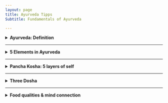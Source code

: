 ```yaml
---
layout: page
title: Ayurveda Tipps
Subtitle: Fundamentals of Ayurveda

---
```


<details>

<summary style="font-weight:bold;">Ayurveda: Definition </summary> 

<p>
Ayurveda, derived from the Sanskrit words "ayur" (life) and "veda" (science or knowledge), is an ancient holistic healing system that originated in India over 5,000 years ago. It is often referred to as the "science of life" and aims to promote optimal health through a comprehensive approach addressing the mind, body, and spirit.
</p>

<p>
स्वस्थस्य स्वास्थ्य रक्षणम्, आतुरस्य विकार प्रशमनं च!
</p>

<p>
Swasthasya Swasthya Rakshanam, Aturasya Vikar Prashamanam cha!
</p>

<p>
Meaning: (Ayurveda) maintain the well-being of those who are healthy and to alleviate the ailments of those who are ill. Ayurveda's focus extends beyond mere absence of physical disease, emphasizing the maintenance of overall health.
</p>

<p>
The following indicators suggest a state of good health:
</p>

<p>
<b>Agni (अग्नि)</b>: Regular hunger and efficient digestion.</p>

<p>
<b>Mala (मल)</b>: Proper elimination of bodily wastes.</p>

<p>
<b>Nidra (निद्रा)</b>: Quality sleep and refreshed awakening.</p>

<p>
<b>Bala (बल)</b>: Natural strength and robust immunity.</p>

<p>
<b>Manas Prasannata (मनः प्रसन्नता)</b>: Mental tranquility and contentment.</p>

<p>
<b>Ojas (ओजस्)</b>: Stable energy levels throughout the day.</p>

<p>
<b>Dosha Samya (दोष साम्य)</b>: Balance of Vata, Pitta, and Kapha.</p>

<p>
<b>Dhatu Sarata (धातु सारता)</b>: Optimal functioning of tissues and waste products.</p>

<p>
<b>Indriya Prasannata (इन्द्रिय प्रसन्नता)</b>: Well-functioning senses and mental clarity.</p>

<p>
<b>Atma Bodha (आत्म बोध)</b>: Sense of spiritual well-being.</p>

<p>
<b>Ritu Satmya (ऋतु सात्म्य)</b>: Adaptability to seasonal changes.</p>

<p>
<b>Dinacharya (दिनचर्या)</b>: Following a healthy daily routine.</p>

<p>
<b>Sadvritta (सद्वृत्त)</b>: Practicing good conduct and social hygiene.</p>

</details>

---

<details>

<summary style="font-weight:bold;">5 Elements in Ayurveda </summary>
<p>
In the ancient Sanskrit texts of Ayurveda, particularly the Charaka Samhita and Sushruta Samhita, we find profound teachings about the Pancha Mahabhuta - the Five Great Elements. These elements - Akasha (Ether), Vayu (Air), Agni (Fire), Jala (Water), and Prithvi (Earth) - are not merely physical substances, but rather the fundamental principles that govern all of creation.
</p>

<b>Akasha: The Essence of Space (Ether)</b>
<p>
In Ayurveda, Akasha represents space and is associated with the ears and sound. Modern medicine recognizes the importance of cellular spaces and interstitial fluids in maintaining homeostasis. The concept of Akasha may relate to the extracellular matrix and its role in cell signaling and tissue function. The Taittiriya Upanishad speaks of Akasha as the primordial element from which all others emerge. It is described as subtle, all-pervading, and the container for all existence. 
</p>

<b>Vayu: The Breath of Life (Air)</b>
<p>
Vayu governs movement and is linked to the skin and touch. Prana, the vital life force, is a manifestation of Vayu. In Ayurvedic physiology, Vayu governs all bodily movements, from the beating of our hearts to the flow of our thoughts. This element's properties align with our current understanding of the nervous system and cellular respiration. The movement of nerve impulses and the exchange of gases in the lungs exemplify Vayu's principles in action.
</p>

<b>Agni: The Transformative Fire</b>
<p>
Agni is the element of transformation, associated with vision and metabolism. The Charaka Samhita emphasizes its role in digestion, metabolism, and the conversion of food into bodily tissues. In modern physiology, we can draw parallels between Agni and the body's metabolic processes, including enzyme function and the electron transport chain in mitochondria.
</p>

<b>Jala: The Flowing Waters</b>
<p>
Jala represents cohesion and fluidity, connected to taste and bodily fluids. This concept aligns with our understanding of blood plasma, lymph, and the importance of hydration in maintaining cellular function and overall health.
</p>

<b>Prithvi: The Stable Earth</b>
<p>
Prithvi provides structure and stability, associated with smell and solid tissues. In contemporary terms, we can relate this to the musculoskeletal system, connective tissues, and the body's structural components.
</p>

<p>
As we delve deeper into Ayurvedic wisdom, we see how these elements combine to form the three doshas - Vata, Pitta, and Kapha - which are central to Ayurvedic diagnosis and treatment. By working with these elemental principles, Ayurveda offers a profound path to health and self-realization, rooted in the timeless wisdom of ancient India.
</p>

</details>

---

<details>

<summary style="font-weight:bold;">Pancha Kosha: 5 layers of self </summary>

<p>
Pancha means "five" in Sanskrit, and Kosha means "sheath" or "layer." The Pancha Koshas are five interconnected layers of our existence, each one more subtle than the last.
</p>

<b>Annamaya Kosha: The Physical Layer</b>
<p>
This is our outermost layer – the physical body we can see and touch. It's called Annamaya because it's nourished by food (Anna). In Ayurveda, we focus on proper nutrition and exercise to keep this layer healthy.
</p>

<b>Pranamaya Kosha: The Energy Layer</b>
<p>
Just beneath our physical body lies our energy body. This layer is all about the life force, or Prana, that animates us. Pranayama (breathing exercises) and yoga asanas work directly with this kosha.
</p>

<b>Manomaya Kosha: The Mental Layer</b>
<p>
Our thoughts, emotions, and sensory experiences make up this layer. It's where our likes, dislikes, and daily mental chatter reside. Meditation and mindfulness practices can help balance this kosha.
</p>

<b>Vijnanamaya Kosha: The Wisdom Layer</b>
<p>
This is our intellectual and intuitive layer. It's where we process information, make decisions, and tap into our higher wisdom. Studying spiritual texts and practicing self-reflection nurtures this kosha.
</p>

<b>Anandamaya Kosha: The Bliss Layer</b>
<p>
The innermost layer is pure bliss. It's our connection to universal consciousness and our true nature. Deep meditation and spiritual practices help us access this layer.
</p>

<img src="https://github.com/user-attachments/assets/7f8a9e1e-2795-4b19-82d7-8e9a9893e17f" alt="Pancha Kosha" class="pic">

<p>
In Ayurveda, true health and happiness come from balancing all these layers. When we only focus on the physical body, we miss out on the deeper aspects of our being that influence our well-being. Remember, the journey through the Pancha Koshas is a lifelong exploration. Be patient and compassionate with yourself as you delve deeper into each layer. With time and practice, you'll discover a profound sense of wholeness and connection to your true self.
</p>

</details>

---

<details>

<summary style="font-weight:bold;">Three Dosha </summary>

<p>
In Ayurveda, "dosha" refers to the three fundamental bodily humors: Vata, Pitta, and Kapha. These doshas govern the body's physiological and psychological functions, and their balance is crucial for maintaining health. The term "dosha" is derived from the Sanskrit word 'dus,' meaning 'to err,' implying a tendency to become imbalanced or faulty. In their balanced state, known as "prakrti," doshas support health and well-being. However, when imbalanced, or in their "vikrti" state, they can disrupt bodily tissues (dhatus) and lead to illness. Each dosha has distinct characteristics and influences different aspects of the body and mind, contributing to an individual's unique constitution.
</p>

<p>
These doshas are not merely abstract concepts but dynamic forces that shape our individual constitutions. Let's explore each dosha in detail:
</p>

<b>Vata: The Energy of Movement</b>
<p>
Vata embodies the elements of air and ether.
Vata is responsible for all movement, motion, and flow throughout the body (both gross and subtle body). It governs all bodily activities, ensuring that processes such as circulation, respiration, and nerve impulses function smoothly.
</p>

<b>Pitta: The Energy of Transformation</b>
<p>
Pitta represents fire and water elements. 
Pitta dosha is associated with metabolism at every level of the body. It governs all transformations, including digestion, absorption, and assimilation, at the organ, tissue, and cellular levels.
</p>

<b>Kapha: The Energy of Structure</b>
<p>
Kapha combines earth and water elements. 
Kapha dosha provides structure and stability to the body. It is involved in building, maintenance, and repair processes, ensuring that every cell, tissue, and organ system is well-structured and supported.
</p>

<p>
The key to health in Ayurveda lies in maintaining a balance of these doshas. When in equilibrium, they support vitality and well-being. However, imbalances can lead to dis-ease. 
</p>

</details>

---

<details>

<summary style="font-weight:bold;"> Food qualities & mind connection </summary>

<p>

Ahara (food) is a key principle in Ayurveda, encompassing not just food but also sensory inputs from our five senses. This holistic view highlights the significance of diet and lifestyle in achieving health, happiness, and harmony.
<p>
  
<b>Three Gunas: </b>
<p>
Nature's Fundamental Qualities. In Sanskrit, "Guna" refers to the qualities that define all matter and energy. Ayurveda identifies three primary Gunas:
<p>
Sattva: Clarity, balance, harmony, and well-being.
<p>
Rajas: Activity, change, passion, and stimulation.
<p>
Tamas: Inertia, heaviness, and resistance to change.
<p>
Each Guna exists in varying proportions within nature and ourselves. While all are essential, an excess of any can be harmful. For example, moderate Tamas is necessary for rest, but too much leads to lethargy. Rajas drives motivation but can cause anxiety in excess. Sattva fosters clarity and peace but must be balanced with the other Gunas for practical living.
<p>
<b>The Mind-Food Connection in Ayurveda</b>
Ayurveda posits that food affects both body and mind.
<p>
Sattvic Foods: Pure and nourishing; promote clarity and calmness (e.g., fresh, organic foods).
<p>
Rajasic Foods: Stimulating; can induce restlessness (e.g., spicy or sour foods).
<p>
Tamasic Foods: Heavy and dull; may lead to lethargy (e.g., stale or over-processed foods).
<p>
  
<b>Eight Principles of eating:</b>
Ayurveda outlines eight principles that govern healthy eating practices:
<p>
Prakriti: The nature of the food.
<p>
Karana: The processing method of the food.
<p>
Samyoga: Proper compatibility of food combinations.
<p>
Rashi: Quantity of food consumed.
<p>
Kala: Timing of food intake.
<p>
Upayoga: The appropriate use of food.
<p>
Samskara: The effects of cooking methods on food.
<p>
Viruddha: Incompatibility in food combinations.
<p>

The objective is not to eliminate any Guna but to achieve a harmonious balance. Increasing Sattva while moderating Rajas and Tamas is ideal for optimal health. By understanding these qualities, we can make informed dietary choices that enhance our well-being.
<p>

<details>
<summary>Click to expand the table</summary>

<table>
    <thead>
        <tr>
            <th>Food Type</th>
            <th>Sattvic</th>
            <th>Rajasic</th>
            <th>Tamasic</th>
        </tr>
    </thead>
    <tbody>
        <tr>
            <td>Fruits</td>
            <td>Mango, Pomegranate, Coconut, Figs, Peaches, Berries (e.g., blueberries, strawberries), Oranges, Apples, Grapes</td>
            <td>Sour Fruits (e.g., lemons), Bananas, Guava, Cherries, Pineapple, Kiwi</td>
            <td>Avocado, Watermelon, Plums, Apricots, Dried Fruits (e.g., raisins)</td>
        </tr>
        <tr>
            <td>Grains</td>
            <td>Rice, Tapioca, Blue Corn, Quinoa, Barley, Oats</td>
            <td>Millet, Corn, Buckwheat, Rye</td>
            <td>Wheat, Brown Rice</td>
        </tr>
        <tr>
            <td>Vegetables</td>
            <td>Sweet Potato, Lettuce, Parsley, Sprouts, Yellow Squash, Carrots, Beets, Zucchini, Pumpkin</td>
            <td>Potato, Cauliflower, Broccoli, Spinach, Pickles, Bell Peppers</td>
            <td>Mushrooms, Garlic, Onions</td>
        </tr>
        <tr>
            <td>Beans</td>
            <td>Mung Beans, Yellow Lentils (Moong Dal), Kidney Beans (Rajma), Lima Beans, Chickpeas</td>
            <td>Red Lentils (Masoor Dal), Toor Dal (Pigeon Peas), Adzuki Beans</td>
            <td>Urad Dal (Black Gram), Black Beans, Pinto Beans</td>
        </tr>
    </tbody>
</table>

</details>
